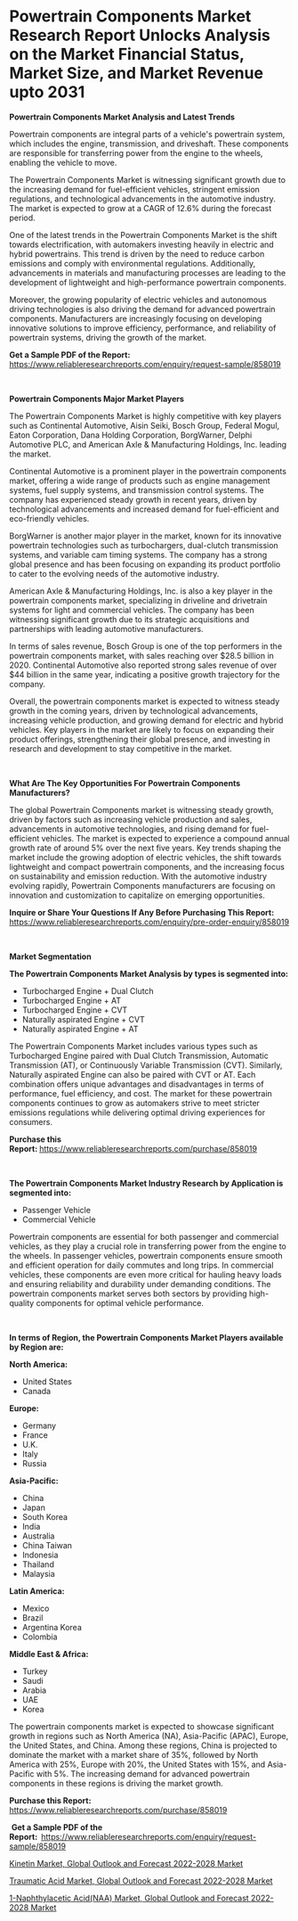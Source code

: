 <p><h1>Powertrain Components Market Research Report Unlocks Analysis on the Market Financial Status, Market Size, and Market Revenue upto 2031</h1></p><p><strong>Powertrain Components Market Analysis and Latest Trends</strong></p>
<p><p>Powertrain components are integral parts of a vehicle's powertrain system, which includes the engine, transmission, and driveshaft. These components are responsible for transferring power from the engine to the wheels, enabling the vehicle to move.</p><p>The Powertrain Components Market is witnessing significant growth due to the increasing demand for fuel-efficient vehicles, stringent emission regulations, and technological advancements in the automotive industry. The market is expected to grow at a CAGR of 12.6% during the forecast period.</p><p>One of the latest trends in the Powertrain Components Market is the shift towards electrification, with automakers investing heavily in electric and hybrid powertrains. This trend is driven by the need to reduce carbon emissions and comply with environmental regulations. Additionally, advancements in materials and manufacturing processes are leading to the development of lightweight and high-performance powertrain components.</p><p>Moreover, the growing popularity of electric vehicles and autonomous driving technologies is also driving the demand for advanced powertrain components. Manufacturers are increasingly focusing on developing innovative solutions to improve efficiency, performance, and reliability of powertrain systems, driving the growth of the market.</p></p>
<p><strong>Get a Sample PDF of the Report:&nbsp;</strong> <a href="https://www.reliableresearchreports.com/enquiry/request-sample/858019">https://www.reliableresearchreports.com/enquiry/request-sample/858019</a></p>
<p>&nbsp;</p>
<p><strong>Powertrain Components Major Market Players</strong></p>
<p><p>The Powertrain Components Market is highly competitive with key players such as Continental Automotive, Aisin Seiki, Bosch Group, Federal Mogul, Eaton Corporation, Dana Holding Corporation, BorgWarner, Delphi Automotive PLC, and American Axle & Manufacturing Holdings, Inc. leading the market.</p><p>Continental Automotive is a prominent player in the powertrain components market, offering a wide range of products such as engine management systems, fuel supply systems, and transmission control systems. The company has experienced steady growth in recent years, driven by technological advancements and increased demand for fuel-efficient and eco-friendly vehicles.</p><p>BorgWarner is another major player in the market, known for its innovative powertrain technologies such as turbochargers, dual-clutch transmission systems, and variable cam timing systems. The company has a strong global presence and has been focusing on expanding its product portfolio to cater to the evolving needs of the automotive industry.</p><p>American Axle & Manufacturing Holdings, Inc. is also a key player in the powertrain components market, specializing in driveline and drivetrain systems for light and commercial vehicles. The company has been witnessing significant growth due to its strategic acquisitions and partnerships with leading automotive manufacturers.</p><p>In terms of sales revenue, Bosch Group is one of the top performers in the powertrain components market, with sales reaching over $28.5 billion in 2020. Continental Automotive also reported strong sales revenue of over $44 billion in the same year, indicating a positive growth trajectory for the company.</p><p>Overall, the powertrain components market is expected to witness steady growth in the coming years, driven by technological advancements, increasing vehicle production, and growing demand for electric and hybrid vehicles. Key players in the market are likely to focus on expanding their product offerings, strengthening their global presence, and investing in research and development to stay competitive in the market.</p></p>
<p>&nbsp;</p>
<p><strong>What Are The Key Opportunities For Powertrain Components Manufacturers?</strong></p>
<p><p>The global Powertrain Components market is witnessing steady growth, driven by factors such as increasing vehicle production and sales, advancements in automotive technologies, and rising demand for fuel-efficient vehicles. The market is expected to experience a compound annual growth rate of around 5% over the next five years. Key trends shaping the market include the growing adoption of electric vehicles, the shift towards lightweight and compact powertrain components, and the increasing focus on sustainability and emission reduction. With the automotive industry evolving rapidly, Powertrain Components manufacturers are focusing on innovation and customization to capitalize on emerging opportunities.</p></p>
<p><strong>Inquire or Share Your Questions If Any Before Purchasing This Report:</strong> <a href="https://www.reliableresearchreports.com/enquiry/pre-order-enquiry/858019">https://www.reliableresearchreports.com/enquiry/pre-order-enquiry/858019</a></p>
<p>&nbsp;</p>
<p><strong>Market Segmentation</strong></p>
<p><strong>The Powertrain Components Market Analysis by types is segmented into:</strong></p>
<p><ul><li>Turbocharged Engine + Dual Clutch</li><li>Turbocharged Engine + AT</li><li>Turbocharged Engine + CVT</li><li>Naturally aspirated Engine + CVT</li><li>Naturally aspirated Engine + AT</li></ul></p>
<p><p>The Powertrain Components Market includes various types such as Turbocharged Engine paired with Dual Clutch Transmission, Automatic Transmission (AT), or Continuously Variable Transmission (CVT). Similarly, Naturally aspirated Engine can also be paired with CVT or AT. Each combination offers unique advantages and disadvantages in terms of performance, fuel efficiency, and cost. The market for these powertrain components continues to grow as automakers strive to meet stricter emissions regulations while delivering optimal driving experiences for consumers.</p></p>
<p><strong>Purchase this Report:&nbsp;</strong><a href="https://www.reliableresearchreports.com/purchase/858019">https://www.reliableresearchreports.com/purchase/858019</a></p>
<p>&nbsp;</p>
<p><strong>The Powertrain Components Market Industry Research by Application is segmented into:</strong></p>
<p><ul><li>Passenger Vehicle</li><li>Commercial Vehicle</li></ul></p>
<p><p>Powertrain components are essential for both passenger and commercial vehicles, as they play a crucial role in transferring power from the engine to the wheels. In passenger vehicles, powertrain components ensure smooth and efficient operation for daily commutes and long trips. In commercial vehicles, these components are even more critical for hauling heavy loads and ensuring reliability and durability under demanding conditions. The powertrain components market serves both sectors by providing high-quality components for optimal vehicle performance.</p></p>
<p>&nbsp;</p>
<p><strong>In terms of Region, the Powertrain Components Market Players available by Region are:</strong></p>
<p>
    <p> <strong> North America: </strong>
        <ul>
            <li>United States</li>
            <li>Canada</li>
        </ul>
        </p> 
    <p> <strong> Europe: </strong>
        <ul>
            <li>Germany</li>
            <li>France</li>
            <li>U.K.</li>
            <li>Italy</li>
            <li>Russia</li>
        </ul>
        </p> 
    <p> <strong> Asia-Pacific: </strong>
        <ul>
            <li>China</li>
            <li>Japan</li>
            <li>South Korea</li>
            <li>India</li>
            <li>Australia</li>
            <li>China Taiwan</li>
            <li>Indonesia</li>
            <li>Thailand</li>
            <li>Malaysia</li>
        </ul>
        </p> 
    <p> <strong> Latin America: </strong>
        <ul>
            <li>Mexico</li>
            <li>Brazil</li>
            <li>Argentina Korea</li>
            <li>Colombia</li>
        </ul>
        </p> 
    <p> <strong> Middle East & Africa: </strong>
        <ul>
            <li>Turkey</li>
            <li>Saudi</li>
            <li>Arabia</li>
            <li>UAE</li>
            <li>Korea</li>
        </ul>
    </p>
    </p>
<p><p>The powertrain components market is expected to showcase significant growth in regions such as North America (NA), Asia-Pacific (APAC), Europe, the United States, and China. Among these regions, China is projected to dominate the market with a market share of 35%, followed by North America with 25%, Europe with 20%, the United States with 15%, and Asia-Pacific with 5%. The increasing demand for advanced powertrain components in these regions is driving the market growth.</p></p>
<p><strong>Purchase this Report: </strong><a href="https://www.reliableresearchreports.com/purchase/858019">https://www.reliableresearchreports.com/purchase/858019</a></p>
<p>&nbsp;<strong>Get a Sample PDF of the Report:&nbsp;&nbsp;</strong><a href="https://www.reliableresearchreports.com/enquiry/request-sample/858019">https://www.reliableresearchreports.com/enquiry/request-sample/858019</a></p>
<p><strong></strong></p>
<p><p><a href="https://view.publitas.com/reportprime-1/kinetin-market-global-outlook-and-forecast-2022-2028-market-size-market-share-and-global-market-analysis-report-2023-2030/">Kinetin Market, Global Outlook and Forecast 2022-2028 Market</a></p><p><a href="https://view.publitas.com/reportprime-1/traumatic-acid-market-global-outlook-and-forecast-2022-2028-market-provides-a-comprehensive-analysis-including-a-macro-overview-of-the-market-as-well-as-micro-details-such-as-market-size-and-competitive-landscape/">Traumatic Acid Market, Global Outlook and Forecast 2022-2028 Market</a></p><p><a href="https://view.publitas.com/reportprime-1/1-naphthylacetic-acid-naa-market-global-outlook-and-forecast-2022-2028-market-size-and-examines-its-market-scope-with-a-primary-focus-on-growth-opportunities-and-forecasted-trends-spanning-from-2023-to-2030/">1-Naphthylacetic Acid(NAA) Market, Global Outlook and Forecast 2022-2028 Market</a></p></p>